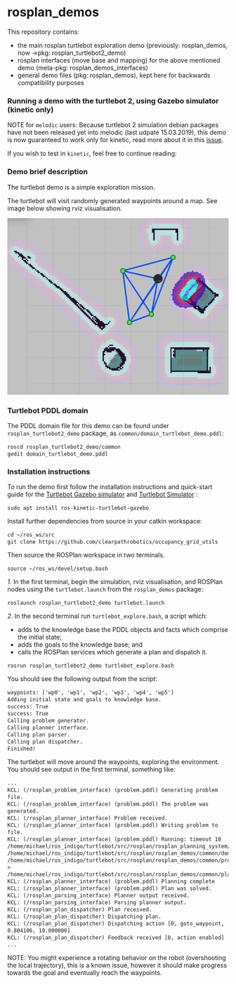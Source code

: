 rosplan_demos
=================

This repository contains:

- the main rosplan turtlebot exploration demo (previously: rosplan_demos, now ->pkg: rosplan_turtlebot2_demo)
- rosplan interfaces (move base and mapping) for the above mentioned demo (meta-pkg: rosplan_demos_interfaces)
- general demo files (pkg: rosplan_demos), kept here for backwards compatibility purposes

### Running a demo with the turtlebot 2, using Gazebo simulator (kinetic only)

NOTE for ```melodic``` users: Because turtlebot 2 simulation debian packages have not been released yet into melodic (last udpate 15.03.2019), this demo is now guaranteed to work only for kinetic, read more about it in this [issue](https://github.com/KCL-Planning/ROSPlan/issues/180).

If you wish to test in ```kinetic```, feel free to continue reading:

### Demo brief description

The turtlebot demo is a simple exploration mission.

The turtlebot will visit randomly generated waypoints around a map. See image below showing rviz visualisation.

![](rosplan_turtlebot2_demo/doc/turtle_demo.png?raw=true)

### Turtlebot PDDL domain

The PDDL domain file for this demo can be found under `rosplan_turtlebot2_demo` package, as `common/domain_turtlebot_demo.pddl`:

```
roscd rosplan_turtlebot2_demo/common
gedit domain_turtlebot_demo.pddl
```

### Installation instructions

To run the demo first follow the installation instructions and quick-start guide for the [Turtlebot Gazebo simulator](http://wiki.ros.org/turtlebot_gazebo) and [Turtlebot Simulator](http://wiki.ros.org/turtlebot_simulator) :
```
sudo apt install ros-kinetic-turtlebot-gazebo
```
Install further dependencies from source in your catkin workspace:
```
cd ~/ros_ws/src
git clone https://github.com/clearpathrobotics/occupancy_grid_utils
```

Then source the ROSPlan workspace in two terminals.
```
source ~/ros_ws/devel/setup.bash
```

*1.* In the first terminal, begin the simulation, rviz visualisation, and ROSPlan nodes using the `turtlebot.launch` from the `rosplan_demos` package:
```
roslaunch rosplan_turtlebot2_demo turtlebot.launch
```

*2.* In the second terminal run `turtlebot_explore.bash`, a script which:
- adds to the knowledge base the PDDL objects and facts which comprise the initial state;
- adds the goals to the knowledge base; and
- calls the ROSPlan services which generate a plan and dispatch it.
```
rosrun rosplan_turtlebot2_demo turtlebot_explore.bash
```

You should see the following output from the script:
```
waypoints: ['wp0', 'wp1', 'wp2', 'wp3', 'wp4', 'wp5']
Adding initial state and goals to knowledge base.
success: True
success: True
Calling problem generator.
Calling planner interface.
Calling plan parser.
Calling plan dispatcher.
Finished!
```

The turtlebot will move around the waypoints, exploring the environment. You should see output in the first terminal, something like:
```
...
KCL: (/rosplan_problem_interface) (problem.pddl) Generating problem file.
KCL: (/rosplan_problem_interface) (problem.pddl) The problem was generated.
KCL: (/rosplan_planner_interface) Problem received.
KCL: (/rosplan_planner_interface) (problem.pddl) Writing problem to file.
KCL: (/rosplan_planner_interface) (problem.pddl) Running: timeout 10 /home/michael/ros_indigo/turtlebot/src/rosplan/rosplan_planning_system/common/bin/popf /home/michael/ros_indigo/turtlebot/src/rosplan/rosplan_demos/common/domain_turtlebot_demo.pddl /home/michael/ros_indigo/turtlebot/src/rosplan/rosplan_demos/common/problem.pddl > /home/michael/ros_indigo/turtlebot/src/rosplan/rosplan_demos/common/plan.pddl
KCL: (/rosplan_planner_interface) (problem.pddl) Planning complete
KCL: (/rosplan_planner_interface) (problem.pddl) Plan was solved.
KCL: (/rosplan_parsing_interface) Planner output received.
KCL: (/rosplan_parsing_interface) Parsing planner output.
KCL: (/rosplan_plan_dispatcher) Plan received.
KCL: (/rosplan_plan_dispatcher) Dispatching plan.
KCL: (/rosplan_plan_dispatcher) Dispatching action [0, goto_waypoint, 0.804106, 10.000000]
KCL: (/rosplan_plan_dispatcher) Feedback received [0, action enabled]
...
```
NOTE: You might experience a rotating behavior on the robot (overshooting the local trajectory), this is a known issue, however it should make progress towards the goal and eventually reach the waypoints.
